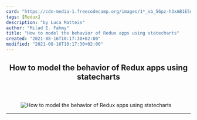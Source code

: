 ```yaml
---
card: "https://cdn-media-1.freecodecamp.org/images/1*_vb_56pz-h3xAB1E5uooqA.jpeg"
tags: [Redux]
description: "by Luca Matteis"
author: "Milad E. Fahmy"
title: "How to model the behavior of Redux apps using statecharts"
created: "2021-08-16T10:17:30+02:00"
modified: "2021-08-16T10:17:30+02:00"
---
```

<div class="site-wrapper">
<main id="site-main" class="site-main outer">
<div class="inner">
<article class="post-full post tag-redux tag-react tag-tech tag-programming tag-web-development ">
<header class="post-full-header">
<h1 class="post-full-title">How to model the behavior of Redux apps using statecharts</h1>
</header>
<figure class="post-full-image">
<picture>
<source media="(max-width: 700px)" sizes="1px" srcset="data:image/gif;base64,R0lGODlhAQABAIAAAAAAAP///yH5BAEAAAAALAAAAAABAAEAAAIBRAA7 1w">
<source media="(min-width: 701px)" sizes="(max-width: 800px) 400px,
(max-width: 1170px) 700px,
1400px" srcset="https://cdn-media-1.freecodecamp.org/images/1*_vb_56pz-h3xAB1E5uooqA.jpeg 300w,
https://cdn-media-1.freecodecamp.org/images/1*_vb_56pz-h3xAB1E5uooqA.jpeg 600w,
https://cdn-media-1.freecodecamp.org/images/1*_vb_56pz-h3xAB1E5uooqA.jpeg 1000w,
https://cdn-media-1.freecodecamp.org/images/1*_vb_56pz-h3xAB1E5uooqA.jpeg 2000w">
<img onerror="this.style.display='none'" src="https://cdn-media-1.freecodecamp.org/images/1*_vb_56pz-h3xAB1E5uooqA.jpeg" alt="How to model the behavior of Redux apps using statecharts">
</picture>
</figure>
<section class="post-full-content">
<div class="post-content medium-migrated-article">
</div>
<hr>
</section>
</article>
</div>
</main>
</div>
<!-- Google Tag Manager (noscript) -->
<!-- End Google Tag Manager (noscript) -->
